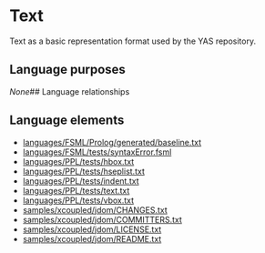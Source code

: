 # Text
Text as a basic representation format used by the YAS repository.
## Language purposes
_None_## Language relationships
## Language elements
* [languages/FSML/Prolog/generated/baseline.txt](https://github.com/softlang/yas/blob/master/languages/FSML/Prolog/generated/baseline.txt)
* [languages/FSML/tests/syntaxError.fsml](https://github.com/softlang/yas/blob/master/languages/FSML/tests/syntaxError.fsml)
* [languages/PPL/tests/hbox.txt](https://github.com/softlang/yas/blob/master/languages/PPL/tests/hbox.txt)
* [languages/PPL/tests/hseplist.txt](https://github.com/softlang/yas/blob/master/languages/PPL/tests/hseplist.txt)
* [languages/PPL/tests/indent.txt](https://github.com/softlang/yas/blob/master/languages/PPL/tests/indent.txt)
* [languages/PPL/tests/text.txt](https://github.com/softlang/yas/blob/master/languages/PPL/tests/text.txt)
* [languages/PPL/tests/vbox.txt](https://github.com/softlang/yas/blob/master/languages/PPL/tests/vbox.txt)
* [samples/xcoupled/jdom/CHANGES.txt](https://github.com/softlang/yas/blob/master/samples/xcoupled/jdom/CHANGES.txt)
* [samples/xcoupled/jdom/COMMITTERS.txt](https://github.com/softlang/yas/blob/master/samples/xcoupled/jdom/COMMITTERS.txt)
* [samples/xcoupled/jdom/LICENSE.txt](https://github.com/softlang/yas/blob/master/samples/xcoupled/jdom/LICENSE.txt)
* [samples/xcoupled/jdom/README.txt](https://github.com/softlang/yas/blob/master/samples/xcoupled/jdom/README.txt)
